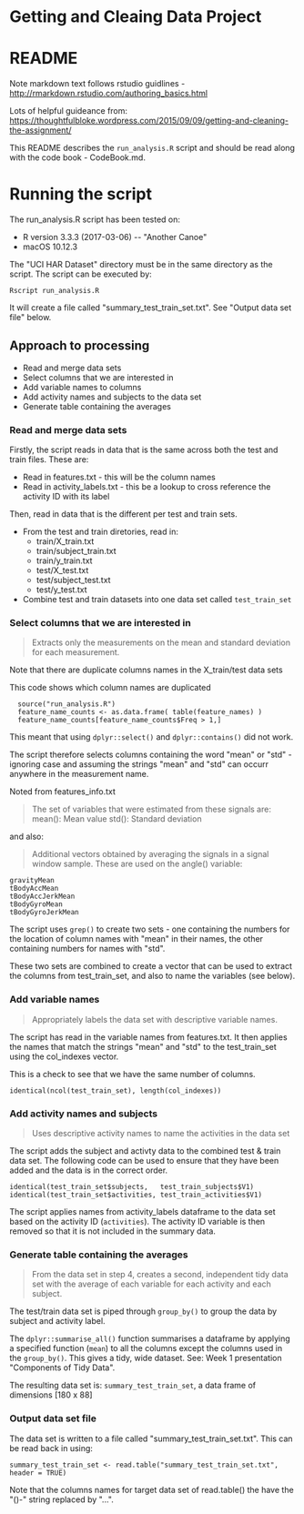 # Getting and Cleaing Data Project

# README

Note markdown text follows rstudio guidlines -
  http://rmarkdown.rstudio.com/authoring_basics.html

Lots of helpful guideance from:
https://thoughtfulbloke.wordpress.com/2015/09/09/getting-and-cleaning-the-assignment/

This README describes the `run_analysis.R` script and should be read along with the code book - CodeBook.md.


# Running the script

The run_analysis.R script has been tested on:

* R version 3.3.3 (2017-03-06) -- "Another Canoe"
* macOS 10.12.3

The "UCI HAR Dataset" directory must be in the same directory as the script.
The script can be executed by:

```
Rscript run_analysis.R
```

It will create a file called "summary_test_train_set.txt".  See "Output data set file" below.



## Approach to processing

* Read and merge data sets
* Select columns that we are interested in
* Add variable names to columns
* Add activity names and subjects to the data set
* Generate table containing the averages


### Read and merge data sets

Firstly, the script reads in data that is the same across both the test and train files.  These are:

* Read in features.txt - this will be the column names
* Read in activity_labels.txt - this be a lookup to cross reference the activity ID with its label


Then, read in data that is the different per test and train sets.

* From the test and train diretories, read in:
    + train/X_train.txt
    + train/subject_train.txt
    + train/y_train.txt
    + test/X_test.txt
    + test/subject_test.txt
    + test/y_test.txt
* Combine test and train datasets into one data set called `test_train_set`


### Select columns that we are interested in

> Extracts only the measurements on the mean and standard deviation for each
> measurement.

Note that there are duplicate columns names in the X_train/test data sets

This code shows which column names are duplicated

```{r}
  source("run_analysis.R")
  feature_name_counts <- as.data.frame( table(feature_names) )
  feature_name_counts[feature_name_counts$Freq > 1,]
```

This meant that using `dplyr::select()` and `dplyr::contains()` did not work.

The script therefore selects columns containing the word "mean" or "std" - ignoring case and assuming the strings "mean" and "std" can occurr anywhere in the measurement name.

Noted from features_info.txt

> The set of variables that were estimated from these signals are:
> mean(): Mean value
> std(): Standard deviation

and also:

> Additional vectors obtained by averaging the signals in a signal window sample. These are used on the angle() variable:
```
gravityMean
tBodyAccMean
tBodyAccJerkMean
tBodyGyroMean
tBodyGyroJerkMean
```

The script uses `grep()` to create two sets - one containing the numbers for the location of column names with "mean" in their names, the other containing numbers for names with "std".

These two sets are combined to create a vector that can be used to extract the columns from test_train_set, and also to name the variables (see below).


###  Add variable names

> Appropriately labels the data set with descriptive variable names.

The script has read in the variable names from features.txt.  It then applies the
names that match the strings "mean" and "std" to the test_train_set using the
col_indexes vector.

This is a check to see that we have the same number of columns.
```{r}
identical(ncol(test_train_set), length(col_indexes))
```


### Add activity names and subjects

> Uses descriptive activity names to name the activities in the data set

The script adds the subject and activty data to the combined test & train data set.  The following code can be used to ensure that they have been added and the data is in the correct order.

```{r}
identical(test_train_set$subjects,   test_train_subjects$V1)
identical(test_train_set$activities, test_train_activities$V1)
```

The script applies names from activity_labels dataframe to the data set based on the activity ID (`activities`).
The activity ID variable is then removed so that it is not included in the summary data.



### Generate table containing the averages

> From the data set in step 4, creates a second, independent tidy data set with the average of each variable for each activity and each subject.

The test/train data set is piped through `group_by()` to group the data by subject and
activity label.

The `dplyr::summarise_all()` function summarises a dataframe by applying a specified
function (`mean`) to all the columns except the columns used in the `group_by()`.  This gives a tidy, wide dataset.  See:  Week 1 presentation "Components of Tidy Data".

The resulting data set is: `summary_test_train_set`, a data frame of dimensions [180 x 88]


### Output data set file

The data set is written to a file called "summary_test_train_set.txt".  This can be read back in using:

```{r}
summary_test_train_set <- read.table("summary_test_train_set.txt", header = TRUE)
```

Note that the columns names for target data set of read.table() the have the "()-" string replaced by "...".



